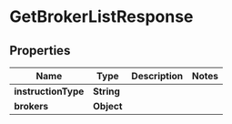 

# GetBrokerListResponse


## Properties

| Name | Type | Description | Notes |
|------------ | ------------- | ------------- | -------------|
|**instructionType** | **String** |  |  |
|**brokers** | **Object** |  |  |




